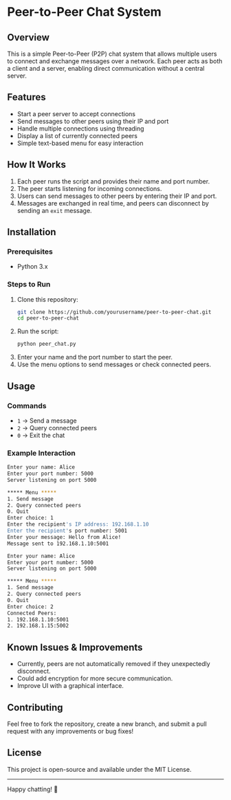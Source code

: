 # Peer-to-Peer Chat System

## Overview
This is a simple Peer-to-Peer (P2P) chat system that allows multiple users to connect and exchange messages over a network. Each peer acts as both a client and a server, enabling direct communication without a central server.

## Features
- Start a peer server to accept connections
- Send messages to other peers using their IP and port
- Handle multiple connections using threading
- Display a list of currently connected peers
- Simple text-based menu for easy interaction

## How It Works
1. Each peer runs the script and provides their name and port number.
2. The peer starts listening for incoming connections.
3. Users can send messages to other peers by entering their IP and port.
4. Messages are exchanged in real time, and peers can disconnect by sending an `exit` message.

## Installation
### Prerequisites
- Python 3.x

### Steps to Run
1. Clone this repository:
   ```sh
   git clone https://github.com/yourusername/peer-to-peer-chat.git
   cd peer-to-peer-chat
   ```
2. Run the script:
   ```sh
   python peer_chat.py
   ```
3. Enter your name and the port number to start the peer.
4. Use the menu options to send messages or check connected peers.

## Usage
### Commands
- `1` → Send a message
- `2` → Query connected peers
- `0` → Exit the chat

### Example Interaction
```sh
Enter your name: Alice
Enter your port number: 5000
Server listening on port 5000

***** Menu *****
1. Send message
2. Query connected peers
0. Quit
Enter choice: 1
Enter the recipient's IP address: 192.168.1.10
Enter the recipient's port number: 5001
Enter your message: Hello from Alice!
Message sent to 192.168.1.10:5001
```
```sh
Enter your name: Alice
Enter your port number: 5000
Server listening on port 5000

***** Menu *****
1. Send message
2. Query connected peers
0. Quit
Enter choice: 2
Connected Peers:
1. 192.168.1.10:5001
2. 192.168.1.15:5002
```
## Known Issues & Improvements
- Currently, peers are not automatically removed if they unexpectedly disconnect.
- Could add encryption for more secure communication.
- Improve UI with a graphical interface.

## Contributing
Feel free to fork the repository, create a new branch, and submit a pull request with any improvements or bug fixes!

## License
This project is open-source and available under the MIT License.

---
Happy chatting! 🎉
